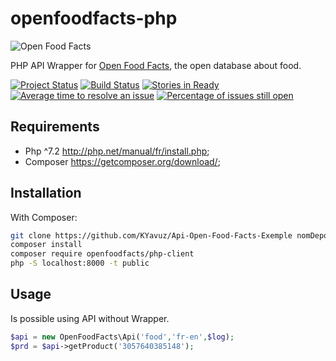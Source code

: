 # openfoodfacts-php
![Open Food Facts](https://static.openfoodfacts.org/images/misc/openfoodfacts-logo-en-178x150.png)

PHP API Wrapper for [Open Food Facts](https://openfoodfacts.org/), the open database about food.

[![Project Status](http://opensource.box.com/badges/active.svg)](http://opensource.box.com/badges)
[![Build Status](https://travis-ci.org/openfoodfacts/openfoodfacts-php.svg?branch=master)](https://travis-ci.org/openfoodfacts/openfoodfacts-php) [![Stories in Ready](https://badge.waffle.io/openfoodfacts/openfoodfacts-php.svg?label=ready&title=Ready)](https://waffle.io/openfoodfacts/openfoodfacts-php)
[![Average time to resolve an issue](https://isitmaintained.com/badge/resolution/openfoodfacts/openfoodfacts-php.svg)](https://isitmaintained.com/project/openfoodfacts/openfoodfacts-php "Average time to resolve an issue")
[![Percentage of issues still open](https://isitmaintained.com/badge/open/openfoodfacts/openfoodfacts-php.svg)](https://isitmaintained.com/project/openfoodfacts/openfoodfacts-php "Percentage of issues still open")


## Requirements

  * Php ^7.2    http://php.net/manual/fr/install.php;
  * Composer    https://getcomposer.org/download/;
  
## Installation

With Composer:

```bash
git clone https://github.com/KYavuz/Api-Open-Food-Facts-Exemple nomDepot
composer install
composer require openfoodfacts/php-client
php -S localhost:8000 -t public
```

## Usage
Is possible using API without Wrapper.
```php
$api = new OpenFoodFacts\Api('food','fr-en',$log);
$prd = $api->getProduct('3057640385148');
```


